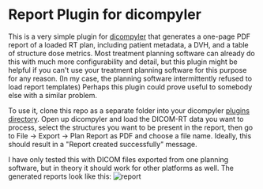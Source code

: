 # Report Plugin for dicompyler

This is a very simple plugin for [dicompyler](https://github.com/bastula/dicompyler) that generates a one-page PDF report of a loaded RT plan, including patient metadata, a DVH, and a table of structure dose metrics. Most treatment planning software can already do this with much more configurability and detail, but this plugin might be helpful if you can't use your treatment planning software for this purpose for any reason. (In my case, the planning software intermittently refused to load report templates) Perhaps this plugin could prove useful to somebody else with a similar problem.

To use it, clone this repo as a separate folder into your dicompyler [plugins directory](https://github.com/bastula/dicompyler/wiki/PluginDevelopmentGuide#plugin-file-structure). Open up dicompyler and load the DICOM-RT data you want to process, select the structures you want to be present in the report, then go to File -> Export -> Plan Report as PDF and choose a file name. Ideally, this should result in a "Report created successfully" message.

I have only tested this with DICOM files exported from one planning software, but in theory it should work for other platforms as well. The generated reports look like this:
![report](https://i.imgur.com/mGm6ckL.png)
